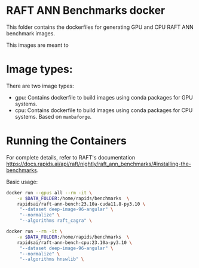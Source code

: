 # RAFT ANN Benchmarks docker

This folder contains the dockerfiles for generating GPU and CPU RAFT ANN benchmark images.

This images are meant to

# Image types:

There are two image types:

- gpu: Contains dockerfile to build images using conda packages for GPU systems.
- cpu: Contains dockerfile to build images using conda packages for CPU systems. Based on `mambaforge`.



# Running the Containers

For complete details, refer to RAFT's documentation https://docs.rapids.ai/api/raft/nightly/raft_ann_benchmarks/#installing-the-benchmarks.

Basic usage:

```bash
docker run --gpus all --rm -it \
    -v $DATA_FOLDER:/home/rapids/benchmarks  \
    rapidsai/raft-ann-bench:23.10a-cuda11.8-py3.10 \
     "--dataset deep-image-96-angular" \
     "--normalize" \
     "--algorithms raft_cagra" \
```

```bash
docker run --rm -it \
    -v $DATA_FOLDER:/home/rapids/benchmarks  \
    rapidsai/raft-ann-bench-cpu:23.10a-py3.10 \
     "--dataset deep-image-96-angular" \
     "--normalize" \
     "--algorithms hnswlib" \
```

